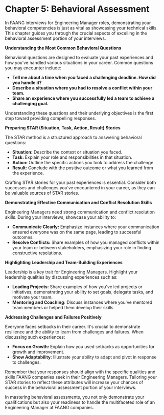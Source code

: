 # Chapter 5: Behavioral Assessment

In FAANG interviews for Engineering Manager roles, demonstrating your behavioral competencies is just as vital as showcasing your technical skills. This chapter guides you through the crucial aspects of excelling in the behavioral assessment portion of your interviews.

**Understanding the Most Common Behavioral Questions**

Behavioral questions are designed to evaluate your past experiences and how you've handled various situations in your career. Common questions you may encounter include:

- **Tell me about a time when you faced a challenging deadline. How did you handle it?**
- **Describe a situation where you had to resolve a conflict within your team.**
- **Share an experience where you successfully led a team to achieve a challenging goal.**

Understanding these questions and their underlying objectives is the first step toward providing compelling responses.

**Preparing STAR (Situation, Task, Action, Result) Stories**

The STAR method is a structured approach to answering behavioral questions:

- **Situation:** Describe the context or situation you faced.
- **Task:** Explain your role and responsibilities in that situation.
- **Action:** Outline the specific actions you took to address the challenge.
- **Result:** Conclude with the positive outcome or what you learned from the experience.

Crafting STAR stories for your past experiences is essential. Consider both successes and challenges you've encountered in your career, as they can be valuable sources of STAR stories.

**Demonstrating Effective Communication and Conflict Resolution Skills**

Engineering Managers need strong communication and conflict resolution skills. During your interviews, showcase your ability to:

- **Communicate Clearly:** Emphasize instances where your communication ensured everyone was on the same page, leading to successful outcomes.
- **Resolve Conflicts:** Share examples of how you managed conflicts within your team or between stakeholders, emphasizing your role in finding constructive resolutions.

**Highlighting Leadership and Team-Building Experiences**

Leadership is a key trait for Engineering Managers. Highlight your leadership qualities by discussing experiences such as:

- **Leading Projects:** Share examples of how you've led projects or initiatives, demonstrating your ability to set goals, delegate tasks, and motivate your team.
- **Mentoring and Coaching:** Discuss instances where you've mentored team members or helped them develop their skills.

**Addressing Challenges and Failures Positively**

Everyone faces setbacks in their career. It's crucial to demonstrate resilience and the ability to learn from challenges and failures. When discussing such experiences:

- **Focus on Growth:** Explain how you used setbacks as opportunities for growth and improvement.
- **Show Adaptability:** Illustrate your ability to adapt and pivot in response to challenges.

Remember that your responses should align with the specific qualities and skills FAANG companies seek in their Engineering Managers. Tailoring your STAR stories to reflect these attributes will increase your chances of success in the behavioral assessment portion of your interviews.

In mastering behavioral assessments, you not only demonstrate your qualifications but also your readiness to handle the multifaceted role of an Engineering Manager at FAANG companies.
